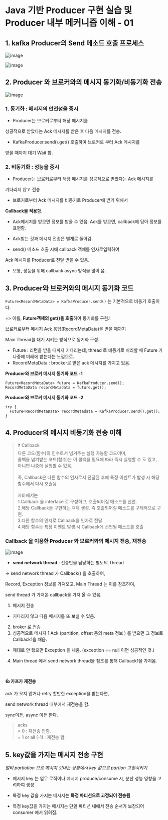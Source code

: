 
# Java 기반 Producer 구현 실습 및 Producer 내부 메커니즘 이해 - 01

## 1. kafka Producer의 Send 메소드 호출 프로세스
![image](https://github.com/CokeLee777/kafka-perfect-guide/assets/66711073/d8f016ec-9139-41c0-9036-8c8bf9d74ebd)

![image](https://github.com/CokeLee777/kafka-perfect-guide/assets/66711073/70decea7-41c5-4555-b271-76cea0988d52)


## 2. Producer 와 브로커와의 메시지 동기화/비동기화  전송

![image](https://github.com/CokeLee777/kafka-perfect-guide/assets/66711073/51a9523d-abe0-4a65-9f59-1a14aa5b5c98)

### 1. 동기화 : 메시지의 안전성을 중시
- Producer는 브로커로부터 해당 메시지를 

성공적으로 받았다는 Ack 메시지를 받은 후 다음 메시지를 전송.

- KafkaProducer.send().get() 호출하여 브로커로 부터 Ack 메시지를 

받을 때까지 대기 Wait 함.

### 2. 비동기화 : 성능을 중시
- Producer는 브로커로부터 해당 메시지를 성공적으로 받았다는 Ack 메시지를 

기다리지 않고 전송

- 브로커로부터 Ack 메시지를 비동기로 Producer에 받기 위해서

**Callback을 적용**함. 
  - Ack메시지를 받으면 정보를 받을 수 있음. Ack를 받으면, callback에 담아 정보를 표현함.

- Ack받는 것과 메시지 전송은 별개로 돌아감.

- send() 메소드 호출 시에 callback 객체를 인자로입력하여

Ack 메시지를 Producer로 전달 받을 수 있음.

- 보통, 성능을 위해 callback async 방식을 많이 씀.

## 3. Producer와 브로커와의 메시지 동기화 코드
```Future<RecordMetaData> = KafkaProducer.send()``` 는 기본적으로 비동기 호출이다.

=> 이를, **Future객체의 get()을 호출**하여 동기화를 구현.!

  브로커로부터 메시지 Ack 응답(RecordMetaData)을 받을 때까지 
  
  Main Thread를 대기 시키는 방식으로 동기화 구성.

- Future : 리턴을 받을 때까지 기다리는데, thread 로 비동기로 처리할 때 Future 가 나중에 미래에 받는다는 느낌으로.
- RecordMetaData : brocker로 받은 ack 메시지를 가지고 있음.

**Producer와 브로커 메시지 동기화 코드 -1**

```
Future<RecordMetaData> future = KafkaProducer.send();
RecordMetaData recordMetadata = future.get();
```

**Producer와 브로커 메시지 동기화 코드 -2**
```
try {
  Future<RecordMetaData> recordMetadata = KafkaProducer.send().get();
} 
```

## 4. Producer의 메시지 비동기화 전송 이해


> :question: Callback
\
다른 코드(함수)의 인수로서 넘겨주는 실행 가능함 코드이며, 
\
콜백을 넘겨받는 코드(함수)는 이 콜백을 필요에 따라 즉시 실행할 수 도 있고, 
\
아니면 나중에 실행할 수 있음.
\
\
즉, Callback은 다른 함수의 인자로서 전달된 후에 특정 이벤트가 발생 시 해당 함수에서 다시 호출됨.
\
\
자바에서는
\
1.Callback 을 interface 로 구성하고, 호출되어질 메소드를 선언.
\
2.해당 Callback을 구현하는 객체 생성. 즉 호출되어질 메소드를 구체적으로 구현.
\
3.다른 함수의 인지로 Callback을 인자로 전달
\
4.해당 함수는 특정 이벤트 발생 시 Callback에 선언될 메소드를 호출


### Callback 을 이용한 Producer 와 브로커와의 메시지 전송, 재전송

![image](https://github.com/CokeLee777/kafka-perfect-guide/assets/66711073/0980ed07-97b5-463c-9f65-9c03beccfe5c)

- **send network thread** : 전송만을 담당하는 별도의 Thread

=>  send network thread 가 Callback() 을 호출하여,
 
 Record, Exception 정보를 가져오고, Main Thread 는 이를 참조하여, 
 
 send thread 가 가져온 callback을 가져 올 수 있음.

1. 메시지 전송
  - 기다리지 않고 다음 메시지를 또 보낼 수 있음.
2. broker 로 전송
3.  성공적으로 메시지 1 Ack (partition, offset 등의 meta 정보 ) 를 받으면 그 정보로 Callback1을 채움.
  - 제대로 안 됐으면 Exception 을 채움. (exception == null 이면 성공적인 것.)
4. Main thread 에서 send network thread을 참조를 통해 Callback1을 가져옴.

<br>

**:+1: 카프카 재전송**

ack 가 오지 않거나 retry 할만한 exception을 받는다면,

send network thread 내부에서 재전송을 함.

sync이든, async 이든 한다.

>acks 
\
= 0 : 재전송 안함.
\
= 1 or all (-1) : 재전송 함.

## 5. key값을 가지는 메시지 전송 구현
*멀티 partiotion 으로 메시지 보내는 상황에서 key 값으로 partion 고정시키기*

-  메시지 key 는 업무 로직이나 메시지 produce/consume 시, 분산 성능 영향을 고려하여 생성

- 특정 key 값을 가지는 메시지는 **특정 파티션으로 고정되어 전송됨**

- 특정 key값을 가지는 메시지는 단일 파티션 내에서 전송 순서가 보장되어 consumer 에서 읽혀짐.


